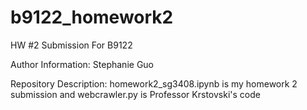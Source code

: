 # b9122_homework2

HW #2 Submission For B9122

Author Information: Stephanie Guo

Repository Description:
homework2_sg3408.ipynb is my homework 2 submission and webcrawler.py is Professor Krstovski's code


